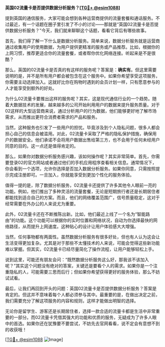 **英国02流量卡是否提供数据分析服务？[[TG💪+ @esim1088](https://t.me/s/esim1088)]**

提到英国的通信服务，大家可能会想到各种运营商提供的流量套餐和通话服务。不过最近，有一个话题在圈子里引发了不小的讨论——那就是“英国02流量卡是否提供数据分析服务？”今天，我们就来聊聊这个话题，看看它背后有哪些故事。

首先，我们得了解一下什么是数据分析服务。简单来说，数据分析服务就是运营商通过收集用户的使用数据，为用户提供更精准的服务或产品推荐。比如，根据你的上网习惯，推荐更适合你的流量套餐，或者帮你优化网络连接。听起来是不是很酷？

那么，英国的02流量卡是否真的有这样的服务呢？答案是：**确实有**。但这里需要说明的是，并不是所有用户都会被包含在这个服务中。如果你希望享受这项服务，你需要主动选择加入。这就好比你在购物时遇到的会员计划一样，只有愿意参与的人才能享受到额外的好处。

为什么02流量卡要推出这样的服务呢？其实，这是现代通信行业的一个趋势。随着大数据技术的发展，越来越多的公司开始利用用户的数据来提升服务质量。对于02这样的大型运营商来说，通过分析用户的行为数据，他们能够更好地了解市场需求，从而推出更符合消费者需求的产品和服务。

当然，这种服务也引发了一些用户的担忧。毕竟涉及到个人隐私问题，很多人都会担心自己的信息会被滥用。对此，02流量卡采取了严格的隐私保护措施，确保用户的数据安全。他们承诺不会将用户数据出售给第三方，也不会用于任何未经用户同意的目的。这一点还是值得肯定的。

那么，如果你对数据分析服务感兴趣，该如何操作呢？其实非常简单。首先，你需要登录02的官方网站或者通过他们的手机应用程序查看相关信息。通常情况下，你会看到一个选项，允许你选择是否加入数据分析服务。如果你同意，只需按照提示完成注册即可。一旦加入，你就能享受到更加个性化的服务体验。

值得一提的是，除了数据分析服务，02流量卡还提供了许多其他令人眼前一亮的功能。例如，他们推出了多种灵活的流量套餐，无论是短期旅行者还是长期居住者都能找到适合自己的方案。而且，他们的网络覆盖范围广，信号质量稳定，这对于经常需要在外办公的人来说尤为重要。

此外，02流量卡还在不断推陈出新。比如，他们最近上线了一个名为“智能路由”的功能。这个功能可以根据你的实时位置和网络状况，自动为你选择最快的网络路径，从而提升上网速度。这种贴心的设计让用户体验感大大增强。

当然，任何事物都有两面性。虽然数据分析服务有很多好处，但也有人认为这会让生活变得更加复杂。尤其是对于那些不太懂技术的人来说，可能会觉得这些新功能难以掌握。但其实，02流量卡已经尽量简化了操作流程，让用户能够轻松上手。

说到这里，可能还有朋友会问：“既然数据分析服务这么好，那我该不该加入呢？”其实这个问题没有绝对的答案，关键还是要看个人的需求。如果你是一个注重隐私的人，可能需要三思而后行；但如果你希望获得更好的服务体验，那么不妨试试看。

最后，让我们再回到开头的问题：英国02流量卡是否提供数据分析服务？答案是肯定的。但这并不意味着每个人都必须参与其中。最重要的是，在做出决定之前，我们需要充分了解这项服务的内容和规则，这样才能做出明智的选择。

无论你是留学生、游客还是长期居住者，选择一款合适的流量卡都是生活中非常重要的一部分。而02流量卡凭借其强大的功能和优质的服务，无疑成为了许多人眼中的首选。如果你还在犹豫要不要尝试，不妨先去官网看看，说不定会有意想不到的收获哦！

[[TG💪+ @esim1088](https://t.me/s/esim1088) ![Image](https://i.postimg.cc/4NQfJmqS/Snipaste-2025-05-13-00-14-12.png)]